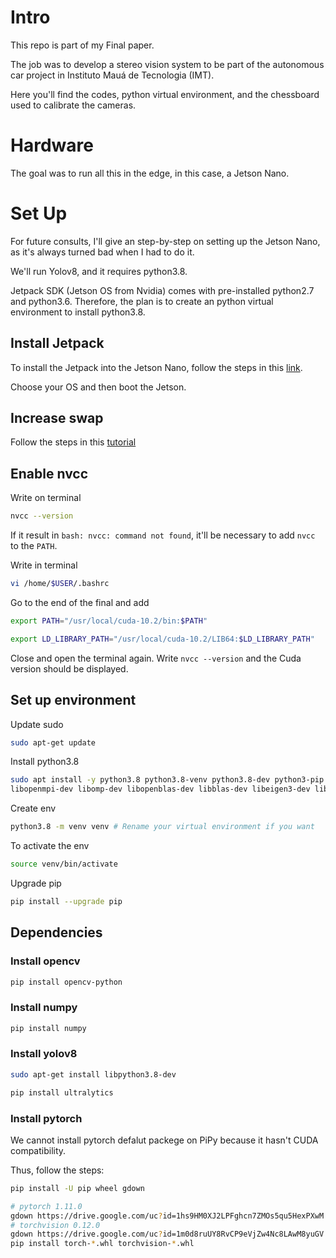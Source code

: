 # Intro
This repo is part of my Final paper. 

The job was to develop a stereo vision system to be part of the autonomous car project in Instituto Mauá de Tecnologia (IMT).

Here you'll find the codes, python virtual environment, and the chessboard used to calibrate the cameras.

# Hardware

The goal was to run all this in the edge, in this case, a Jetson Nano.

# Set Up

For future consults, I'll give an step-by-step on setting up the Jetson Nano, as it's always turned bad when I had to do it.

We'll run Yolov8, and it requires python3.8.

Jetpack SDK (Jetson OS from Nvidia) comes with pre-installed python2.7 and python3.6. Therefore, the plan is to create an python virtual environment to install python3.8.

## Install Jetpack
To install the Jetpack into the Jetson Nano, follow the steps in this [link](https://developer.nvidia.com/embedded/learn/get-started-jetson-nano-devkit#write).

Choose your OS and then boot the Jetson.

## Increase swap
Follow the steps in this [tutorial](https://youtu.be/uvU8AXY1170?t=650)

## Enable nvcc
Write on terminal
```bash
nvcc --version
```

If it result in `bash: nvcc: command not found`, it'll be necessary to add `nvcc` to the `PATH`.

Write in terminal
```bash
vi /home/$USER/.bashrc
```

Go to the end of the final and add
```bash
export PATH="/usr/local/cuda-10.2/bin:$PATH"

export LD_LIBRARY_PATH="/usr/local/cuda-10.2/LIB64:$LD_LIBRARY_PATH"
```

Close and open the terminal again. Write `nvcc --version` and the Cuda version should be displayed.

## Set up environment

Update sudo 
```bash
sudo apt-get update
```

Install python3.8
```bash
sudo apt install -y python3.8 python3.8-venv python3.8-dev python3-pip \
libopenmpi-dev libomp-dev libopenblas-dev libblas-dev libeigen3-dev libcublas-dev
```

Create env
```bash
python3.8 -m venv venv # Rename your virtual environment if you want
```

To activate the env
```bash
source venv/bin/activate
```

Upgrade pip
```bash
pip install --upgrade pip
```

## Dependencies
### Install opencv
```bash
pip install opencv-python
```

### Install numpy
```bash
pip install numpy
```

### Install yolov8
```bash
sudo apt-get install libpython3.8-dev
```
```bash
pip install ultralytics
```
### Install pytorch

We cannot install pytorch defalut packege on PiPy because it hasn't CUDA compatibility.

Thus, follow the steps:

```bash
pip install -U pip wheel gdown
```

```bash
# pytorch 1.11.0
gdown https://drive.google.com/uc?id=1hs9HM0XJ2LPFghcn7ZMOs5qu5HexPXwM
# torchvision 0.12.0
gdown https://drive.google.com/uc?id=1m0d8ruUY8RvCP9eVjZw4Nc8LAwM8yuGV
pip install torch-*.whl torchvision-*.whl
```
